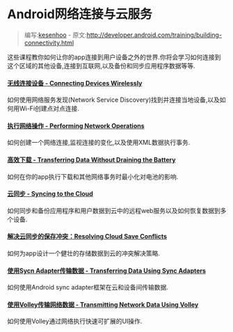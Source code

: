 # Android网络连接与云服务

> 编写:[kesenhoo](https://github.com/kesenhoo) - 原文:<http://developer.android.com/training/building-connectivity.html>

这些课程教你如何让你的app连接到用户设备之外的世界.你将会学习如何连接到这个区域的其他设备,连接到互联网,以及备份和同步应用程序数据等等.

#### [无线连接设备 - Connecting Devices Wirelessly](connectivity/connect-devices-wireless/index.html)

  如何使用网络服务发现(Network Service Discovery)找到并连接当地设备,以及如何用Wi-Fi创建点对点连接.


#### [执行网络操作 - Performing Network Operations](connectivity/network-ops/index.html)

  如何创建一个网络连接,监视连接的变化,以及使用XML数据执行事务.


#### [高效下载 - Transferring Data Without Draining the Battery](connectivity/efficient-downloads/index.html)

  如何在你的app执行下载和其他网络事务时最小化对电池的影响.


#### [云同步 - Syncing to the Cloud](connectivity/cloudsync/index.html)

  如何同步和备份应用程序和用户数据到云中的远程web服务以及如何恢复数据到多个设备.


#### [解决云同步的保存冲突：Resolving Cloud Save Conflicts](connectivity/cloudsave/index.html)

  如何为app设计一个健壮的存储数据到云的冲突解决策略.


#### [使用Sycn Adapter传输数据 - Transferring Data Using Sync Adapters](connectivity/sync-adapters/index)

  如何使用Android sync adapter框架在云和设备间传输数据.


#### [使用Volley传输网络数据 - Transmitting Network Data Using Volley](connectivity/volley/index.html)

  如何使用Volley通过网络执行快速可扩展的UI操作.
